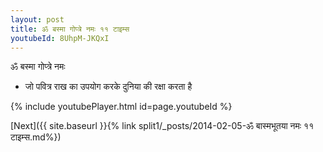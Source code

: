 ```yaml
---
layout: post
title: ॐ बस्मा गोप्त्रे नमः ११ टाइम्स
youtubeId: 8UhpM-JKQxI
---
```

 
 
 ॐ बस्मा गोप्त्रे नमः  
 
 -  जो पवित्र राख का उपयोग करके दुनिया की रक्षा करता है 
 
  
 
  
 
 
 
 
 
 


{% include youtubePlayer.html id=page.youtubeId %}
 
[Next]({{ site.baseurl }}{% link  split1/_posts/2014-02-05-ॐ बास्मभूतया नमः ११ टाइम्स.md%})
 
